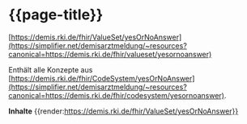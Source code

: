 # {{page-title}} 
[https://demis.rki.de/fhir/ValueSet/yesOrNoAnswer](https://simplifier.net/demisarztmeldung/~resources?canonical=https://demis.rki.de/fhir/valueset/yesornoanswer) 

Enthält alle Konzepte aus [https://demis.rki.de/fhir/CodeSystem/yesOrNoAnswer](https://simplifier.net/demisarztmeldung/~resources?canonical=https://demis.rki.de/fhir/codesystem/yesornoanswer).  

**Inhalte**
{{render:https://demis.rki.de/fhir/ValueSet/yesOrNoAnswer}}